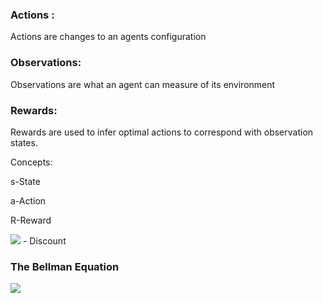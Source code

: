 ### Actions : 
Actions are changes to an agents configuration
### Observations:
Observations are what an agent can measure of its environment
### Rewards:

Rewards are used to infer optimal actions to correspond with observation states.

Concepts:

s-State 

a-Action

R-Reward

<img src="https://render.githubusercontent.com/render/math?math=\Gamma"> - Discount

### The Bellman Equation


<img src="https://render.githubusercontent.com/render/math?math=V(s)=max_{a} ( {R(s,a)} 
*+ \* {\gamma V(s')})"> 
